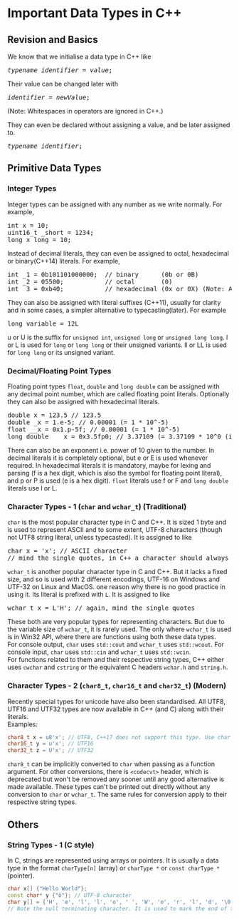# Important Data Types in C++  
## Revision and Basics  
We know that we initialise a data type in C++ like  
<pre><em>typename identifier</em> = <em>value</em>;</pre>  
Their value can be changed later with  
<pre><em>identifier </em>=<em> newValue</em>;</pre> (Note: Whitespaces in operators are ignored in C++.)  
They can even be declared without assigning a value, and be later assigned to.  
<pre><em>typename identifier</em>;</pre>  
## Primitive Data Types  
### Integer Types  
Integer types can be assigned with any number as we write normally. For example,  
<pre>int x = 10;
uint16_t _short = 1234;
long x_long = 10;</pre>  
Instead of decimal literals, they can even be assigned to octal, hexadecimal or binary(C++14) literals. For example,  
<pre>int _1 = 0b101101000000;  // binary      (0b or 0B)
int _2 = 05500;           // octal       (0)
int _3 = 0xb40;           // hexadecimal (0x or 0X) (Note: Alphabets in hexadecimal literals are case-sensitive.)</pre>  
They can also be assigned with literal suffixes (C++11), usually for clarity and in some cases, a simpler alternative to typecasting(later). For example  
<pre>long variable = 12L</pre>  
u or U is the suffix for `unsigned int`, `unsigned long` or `unsigned long long`. l or L is used for `long` or `long long` or their unsigned variants. ll or LL is used for `long long` or its unsigned variant.  
### Decimal/Floating Point Types  
Floating point types `float`, `double` and `long double` can be assigned with any decimal point number, which are called floating point literals. Optionally they can also be assigned with hexadecimal literals.  
<pre>double x = 123.5 // 123.5
double _x = 1.e-5; // 0.00001 (= 1 * 10^-5)
float __x = 0x1.p-5f; // 0.00001 (= 1 * 10^-5)
long double ___x = 0x3.5fp0; // 3.37109 (= 3.37109 * 10^0 (i.e. 1))
</pre>  
There can also be an exponent i.e. power of 10 given to the number. In decimal literals it is completely optional, but e or E is used whenever required. In hexadecimal literals it is mandatory, maybe for lexing and parsing (f is a hex digit, which is also the symbol for floating point literal), and p or P is used (e is a hex digit). `float` literals use f or F and `long double` literals use l or L.  
### Character Types - 1 (`char` and `wchar_t`) (Traditional)  
`char` is the most popular character type in C and C++. It is sized 1 byte and is used to represent ASCII and to some extent, UTF-8 characters (though not UTF8 string literal, unless typecasted). It is assigned to like  
<pre>char x = 'x'; // ASCII character
// mind the single quotes, in C++ a character should always have single quote
</pre>  
`wchar_t` is another popular character type in C and C++. But it lacks a fixed size, and so is used with 2 different encodings, UTF-16 on Windows and UTF-32 on Linux and MacOS. one reason why there is no good practice in using it. Its literal is prefixed with `L`. It is assigned to like  
<pre>wchar_t x = L'H'; // again, mind the single quotes</pre>  
These both are very popular types for representing characters. But due to the variable size of `wchar_t`, it is rarely used. The only where `wchar_t` is used is in Win32 API, where there are functions using both these data types.  
For console output, `char` uses `std::cout` and `wchar_t` uses `std::wcout`. For console input, `char` uses `std::cin` and `wchar_t` uses `std::wcin`.  
For functions related to them and their respective string types, C++ either uses `cwchar` and `cstring` or the equivalent C headers `wchar.h` and `string.h`.  
### Character Types - 2 (`char8_t`, `char16_t` and `char32_t`) (Modern)  
Recently special types for unicode have also been standardised. All UTF8, UTF16 and UTF32 types are now available in C++ (and C) along with their literals.  
Examples:  
```c++
char8_t x = u8'x'; // UTF8, C++17 does not support this type. Use char instead.
char16_t y = u'x'; // UTF16
char32_t z = U'x'; // UTF32
```  
`char8_t` can be implicitly converted to `char` when passing as a function argument. For other conversions, there is `<codecvt>` header, which is deprecated but won't be removed any sooner until any good alternative is made available. These types can't be printed out directly without any conversion to `char` or `wchar_t`. The same rules for conversion apply to their respective string types.
## Others  
### String Types - 1 (C style)  
In C, strings are represented using arrays or pointers. It is usually a data type in the format `charType[n]` (array) or `charType *` or `const charType *` (pointer).  
```c++  
char x[] {"Hello World"};
const char* y {"ö"}; // UTF-8 character
char y[] = {'H', 'e', 'l', 'l', 'o', ' ', 'W', 'o', 'r', 'l', 'd', '\0'}; // or equivalent
// Note the null terminating character. It is used to mark the end of the string. Without that size of the string can not be measured.
```  
